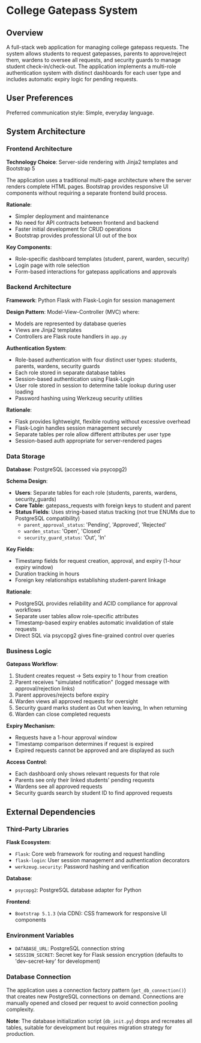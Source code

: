 # College Gatepass System

## Overview

A full-stack web application for managing college gatepass requests. The system allows students to request gatepasses, parents to approve/reject them, wardens to oversee all requests, and security guards to manage student check-in/check-out. The application implements a multi-role authentication system with distinct dashboards for each user type and includes automatic expiry logic for pending requests.

## User Preferences

Preferred communication style: Simple, everyday language.

## System Architecture

### Frontend Architecture

**Technology Choice**: Server-side rendering with Jinja2 templates and Bootstrap 5

The application uses a traditional multi-page architecture where the server renders complete HTML pages. Bootstrap provides responsive UI components without requiring a separate frontend build process.

**Rationale**: 
- Simpler deployment and maintenance
- No need for API contracts between frontend and backend
- Faster initial development for CRUD operations
- Bootstrap provides professional UI out of the box

**Key Components**:
- Role-specific dashboard templates (student, parent, warden, security)
- Login page with role selection
- Form-based interactions for gatepass applications and approvals

### Backend Architecture

**Framework**: Python Flask with Flask-Login for session management

**Design Pattern**: Model-View-Controller (MVC) where:
- Models are represented by database queries
- Views are Jinja2 templates
- Controllers are Flask route handlers in `app.py`

**Authentication System**:
- Role-based authentication with four distinct user types: students, parents, wardens, security guards
- Each role stored in separate database tables
- Session-based authentication using Flask-Login
- User role stored in session to determine table lookup during user loading
- Password hashing using Werkzeug security utilities

**Rationale**:
- Flask provides lightweight, flexible routing without excessive overhead
- Flask-Login handles session management securely
- Separate tables per role allow different attributes per user type
- Session-based auth appropriate for server-rendered pages

### Data Storage

**Database**: PostgreSQL (accessed via psycopg2)

**Schema Design**:
- **Users**: Separate tables for each role (students, parents, wardens, security_guards)
- **Core Table**: gatepass_requests with foreign keys to student and parent
- **Status Fields**: Uses string-based status tracking (not true ENUMs due to PostgreSQL compatibility)
  - `parent_approval_status`: 'Pending', 'Approved', 'Rejected'
  - `warden_status`: 'Open', 'Closed'
  - `security_guard_status`: 'Out', 'In'

**Key Fields**:
- Timestamp fields for request creation, approval, and expiry (1-hour expiry window)
- Duration tracking in hours
- Foreign key relationships establishing student-parent linkage

**Rationale**:
- PostgreSQL provides reliability and ACID compliance for approval workflows
- Separate user tables allow role-specific attributes
- Timestamp-based expiry enables automatic invalidation of stale requests
- Direct SQL via psycopg2 gives fine-grained control over queries

### Business Logic

**Gatepass Workflow**:
1. Student creates request → Sets expiry to 1 hour from creation
2. Parent receives "simulated notification" (logged message with approval/rejection links)
3. Parent approves/rejects before expiry
4. Warden views all approved requests for oversight
5. Security guard marks student as Out when leaving, In when returning
6. Warden can close completed requests

**Expiry Mechanism**:
- Requests have a 1-hour approval window
- Timestamp comparison determines if request is expired
- Expired requests cannot be approved and are displayed as such

**Access Control**:
- Each dashboard only shows relevant requests for that role
- Parents see only their linked students' pending requests
- Wardens see all approved requests
- Security guards search by student ID to find approved requests

## External Dependencies

### Third-Party Libraries

**Flask Ecosystem**:
- `Flask`: Core web framework for routing and request handling
- `flask-login`: User session management and authentication decorators
- `werkzeug.security`: Password hashing and verification

**Database**:
- `psycopg2`: PostgreSQL database adapter for Python

**Frontend**:
- `Bootstrap 5.1.3` (via CDN): CSS framework for responsive UI components

### Environment Variables

- `DATABASE_URL`: PostgreSQL connection string
- `SESSION_SECRET`: Secret key for Flask session encryption (defaults to 'dev-secret-key' for development)

### Database Connection

The application uses a connection factory pattern (`get_db_connection()`) that creates new PostgreSQL connections on demand. Connections are manually opened and closed per request to avoid connection pooling complexity.

**Note**: The database initialization script (`db_init.py`) drops and recreates all tables, suitable for development but requires migration strategy for production.